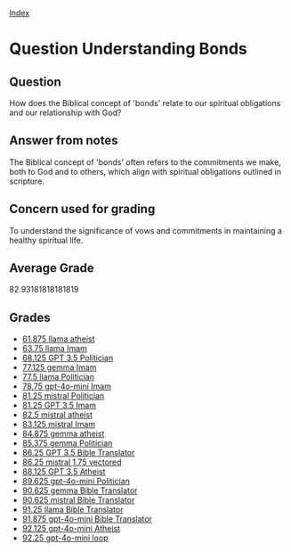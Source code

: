 
[Index](../../index.md)
# Question Understanding Bonds
## Question
How does the Biblical concept of 'bonds' relate to our spiritual obligations and our relationship with God?

## Answer from notes
The Biblical concept of 'bonds' often refers to the commitments we make, both to God and to others, which align with spiritual obligations outlined in scripture.

## Concern used for grading
To understand the significance of vows and commitments in maintaining a healthy spiritual life.

## Average Grade
82.93181818181819

## Grades
 * [61.875 llama atheist](../answers/llama_atheist/Understanding_Bonds.md)
 * [63.75 llama Imam](../answers/llama_Imam/Understanding_Bonds.md)
 * [68.125 GPT 3.5 Politician](../answers/GPT_3.5_Politician/Understanding_Bonds.md)
 * [77.125 gemma Imam](../answers/gemma_Imam/Understanding_Bonds.md)
 * [77.5 llama Politician](../answers/llama_Politician/Understanding_Bonds.md)
 * [78.75 gpt-4o-mini Imam](../answers/gpt-4o-mini_Imam/Understanding_Bonds.md)
 * [81.25 mistral Politician](../answers/mistral_Politician/Understanding_Bonds.md)
 * [81.25 GPT 3.5 Imam](../answers/GPT_3.5_Imam/Understanding_Bonds.md)
 * [82.5 mistral atheist](../answers/mistral_atheist/Understanding_Bonds.md)
 * [83.125 mistral Imam](../answers/mistral_Imam/Understanding_Bonds.md)
 * [84.875 gemma atheist](../answers/gemma_atheist/Understanding_Bonds.md)
 * [85.375 gemma Politician](../answers/gemma_Politician/Understanding_Bonds.md)
 * [86.25 GPT 3.5 Bible Translator](../answers/GPT_3.5_Bible_Translator/Understanding_Bonds.md)
 * [86.25 mistral 1.75 vectored](../answers/mistral_1.75_vectored/Understanding_Bonds.md)
 * [88.125 GPT 3.5 Atheist](../answers/GPT_3.5_Atheist/Understanding_Bonds.md)
 * [89.625 gpt-4o-mini Politician](../answers/gpt-4o-mini_Politician/Understanding_Bonds.md)
 * [90.625 gemma Bible Translator](../answers/gemma_Bible_Translator/Understanding_Bonds.md)
 * [90.625 mistral Bible Translator](../answers/mistral_Bible_Translator/Understanding_Bonds.md)
 * [91.25 llama Bible Translator](../answers/llama_Bible_Translator/Understanding_Bonds.md)
 * [91.875 gpt-4o-mini Bible Translator](../answers/gpt-4o-mini_Bible_Translator/Understanding_Bonds.md)
 * [92.125 gpt-4o-mini Atheist](../answers/gpt-4o-mini_Atheist/Understanding_Bonds.md)
 * [92.25 gpt-4o-mini loop](../answers/gpt-4o-mini_loop/Understanding_Bonds.md)
